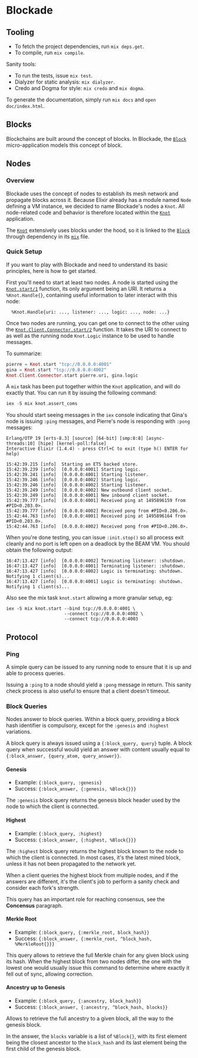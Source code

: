 # Blockade

## Tooling

- To fetch the project dependencies, run `mix deps.get`.
- To compile, run `mix compile`.

Sanity tools:

- To run the tests, issue `mix test`.
- Dialyzer for static analysis: `mix dialyzer`.
- Credo and Dogma for style: `mix credo` and `mix dogma`.

To generate the documentation, simply run `mix docs` and `open doc/index.html`.

## Blocks

Blockchains are built around the concept of blocks. In Blockade, the
[`Block`](apps/block) micro-application models this concept of block.

## Nodes

### Overview

Blockade uses the concept of nodes to establish its mesh network and propagate
blocks across it. Because Elixir already has a module named `Node` defining
a VM instance, we decided to name Blockade's nodes a `Knot`. All node-related
code and behavior is therefore located within the [`Knot`](apps/knot) application.

The [`Knot`](apps/knot) extensively uses blocks under the hood, so it is linked to
the [`Block`](apps/block) through dependency in its [`mix`](apps/knot/mix.exs)
file.

### Quick Setup

If you want to play with Blockade and need to understand its basic principles, here
is how to get started.

First you'll need to start at least two nodes. A node is started using the
[`Knot.start/1`](apps/knot/lib/knot.ex) function, its only argument being an URI.
It returns a `%Knot.Handle{}`, containing useful information to later interact with
this node:

      %Knot.Handle{uri: ..., listener: ..., logic: ..., node: ...}

Once two nodes are running, you can get one to connect to the other using
the [`Knot.Client.Connector.start/2`](apps/knot/lib/knot/client/connector.ex)
function. It takes the URI to connect to as well as the running node `Knot.Logic`
instance to be used to handle messages.

To summarize:

```elixir
pierre = Knot.start "tcp://0.0.0.0:4001"
gina = Knot.start "tcp://0.0.0.0:4002"
Knot.Client.Connector.start pierre.uri, gina.logic
```

A `mix` task has been put together within the `Knot` application, and will do
exactly that. You can run it by issuing the following command:

```elixir
iex -S mix knot.assert_coms
```

You should start seeing messages in the `iex` console indicating that Gina's node
is issuing `:ping` messages, and Pierre's node is responding with `:pong` messages:

```
Erlang/OTP 19 [erts-8.3] [source] [64-bit] [smp:8:8] [async-threads:10] [hipe] [kernel-poll:false]
Interactive Elixir (1.4.4) - press Ctrl+C to exit (type h() ENTER for help)

15:42:39.215 [info]  Starting an ETS backed store.
15:42:39.239 [info]  [0.0.0.0:4001] Starting logic.
15:42:39.241 [info]  [0.0.0.0:4001] Starting listener.
15:42:39.246 [info]  [0.0.0.0:4002] Starting logic.
15:42:39.246 [info]  [0.0.0.0:4002] Starting listener.
15:42:39.249 [info]  [0.0.0.0:4002] New outbound client socket.
15:42:39.249 [info]  [0.0.0.0:4001] New inbound client socket.
15:42:39.777 [info]  [0.0.0.0:4001] Received ping at 1495896159 from #PID<0.203.0>.
15:42:39.777 [info]  [0.0.0.0:4002] Received pong from #PID<0.206.0>.
15:42:44.763 [info]  [0.0.0.0:4001] Received ping at 1495896164 from #PID<0.203.0>.
15:42:44.763 [info]  [0.0.0.0:4002] Received pong from #PID<0.206.0>.
```

When you're done testing, you can issue `:init.stop()` so all process exit cleanly
and no port is left open on a deadlock by the BEAM VM.
You should obtain the following output:

```
16:47:13.427 [info]  [0.0.0.0:4002] Terminating listener: :shutdown.
16:47:13.427 [info]  [0.0.0.0:4001] Terminating listener: :shutdown.
16:47:13.427 [info]  [0.0.0.0:4002] Logic is terminating: shutdown. Notifying 1 client(s)...
16:47:13.427 [info]  [0.0.0.0:4001] Logic is terminating: shutdown. Notifying 1 client(s)...
```

Also see the mix task `knot.start` allowing a  more granular setup, eg:

```
iex -S mix knot.start --bind tcp://0.0.0.0:4001 \
                      --connect tcp://0.0.0.0:4002 \
                      --connect tcp://0.0.0.0:4003
```

## Protocol

### Ping

A simple query can be issued to any running node to ensure that it is up and able
to process queries.

Issuing a `:ping` to a node should yield a `:pong` message in return. This sanity
check process is also useful to ensure that a client doesn't timeout.

### Block Queries

Nodes answer to block queries. Within a block query, providing a block hash
identifier is compulsory, except for the `:genesis` and `:highest` variations.

A block query is always issued using a `{:block_query, query}` tuple. A block
query when successful would yield an answer with content usually equal to
`{:block_answer, {query_atom, query_answer}}`.

#### Genesis

- Example: `{:block_query, :genesis}`
- Success: `{:block_answer, {:genesis, %Block{}}}`

The `:genesis` block query returns the genesis block header used by the node to
which the client is connected.

#### Highest

- Example: `{:block_query, :highest}`
- Success: `{:block_answer, {:highest, %Block{}}}`

The `:highest` block query returns the highest block known to the node to which
the client is connected. In most cases, it's the latest mined block, unless it has
not been propagated to the network yet.

When a client queries the highest block from multiple nodes, and if the answers
are different, it's the client's job to perform a sanity check and consider each
fork's strength.

This query has an important role for reaching consensus, see the **Concensus**
paragraph.

#### Merkle Root

- Example: `{:block_query, {:merkle_root, block_hash}}`
- Success: `{:block_answer, {:merkle_root, ^block_hash, %MerkleRoot{}}}`

This query allows to retrieve the full Merkle chain for any given block using its
hash. When the highest block from two nodes differ, the one with the lowest one
would usually issue this command to determine where exactly it fell out of sync,
allowing correction.

#### Ancestry up to Genesis

- Example: `{:block_query, {:ancestry, block_hash}}`
- Success: `{:block_answer, {:ancestry, ^block_hash, blocks}}`

Allows to retrieve the full ancestry to a given block, all the way to the genesis
block.

In the answer, the `blocks` variable is a list of `%Block{}`, with its first element
being the closest ancestor to the `block_hash` and its last element being the
first child of the genesis block.
